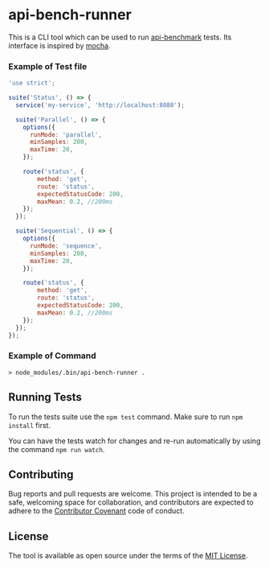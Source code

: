 # api-bench-runner

This is a CLI tool which can be used to run [api-benchmark](https://www.npmjs.com/package/api-benchmark) tests. Its interface is inspired by [mocha](https://www.npmjs.com/package/mocha).

### Example of Test file

```js
'use strict';

suite('Status', () => {
  service('my-service', 'http://localhost:8080');

  suite('Parallel', () => {
    options({
      runMode: 'parallel',
      minSamples: 200,
      maxTime: 20,
    });

    route('status', {
        method: 'get',
        route: 'status',
        expectedStatusCode: 200,
        maxMean: 0.2, //200ms
    });
  });

  suite('Sequential', () => {
    options({
      runMode: 'sequence',
      minSamples: 200,
      maxTime: 20,
    });

    route('status', {
        method: 'get',
        route: 'status',
        expectedStatusCode: 200,
        maxMean: 0.2, //200ms
    });
  });
});
```

### Example of Command

```
> node_modules/.bin/api-bench-runner .
```

## Running Tests

To run the tests suite use the `npm test` command.
Make sure to run `npm install` first.

You can have the tests watch for changes and re-run automatically by using the command `npm run watch`.

## Contributing

Bug reports and pull requests are welcome. This project is intended to be a safe, welcoming space for collaboration, and contributors are expected to adhere to the [Contributor Covenant](https://contributor-covenant.org/) code of conduct.

## License

The tool is available as open source under the terms of the [MIT License](https://choosealicense.com/licenses/mit/).